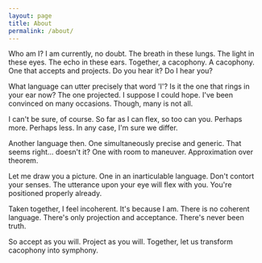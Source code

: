 ```yaml
---
layout: page
title: About
permalink: /about/
---
```


Who am I? I am currently, no doubt. The breath in these lungs. The light in these eyes. The echo in these ears. 
Together, a cacophony. A cacophony. One that accepts and projects. Do you hear it? Do I hear you?

What language can utter precisely that word 'I'? Is it the one that rings in your ear now? The one projected. I suppose I could hope. I've been convinced on many occasions. Though, many is not all.

I can't be sure, of course. So far as I can flex, so too can you. Perhaps more. Perhaps less. In any case, I'm sure we differ.

Another language then. One simultaneously precise and generic. That seems right... doesn't it? One with room to maneuver. Approximation over theorem.  

Let me draw you a picture. One in an inarticulable language. Don't contort your senses. The utterance upon your eye will flex with you. You're positioned properly already. 

Taken together, I feel incoherent. It's because I am. There is no coherent language. There's only projection and acceptance. There's never been truth. 

So accept as you will. Project as you will. Together, let us transform cacophony into symphony. 


